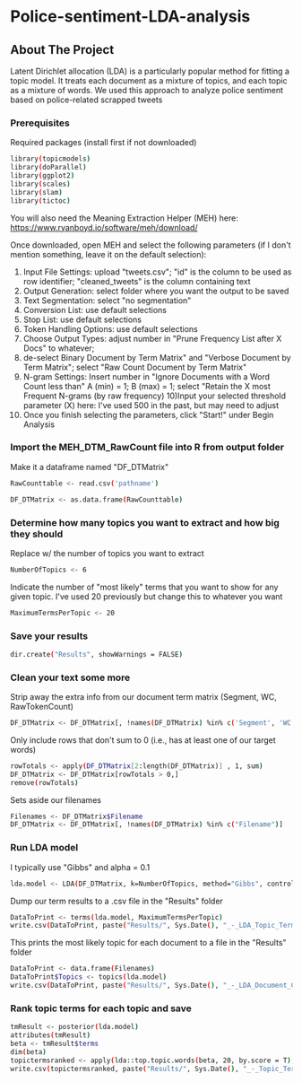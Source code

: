 # Police-sentiment-LDA-analysis



<!-- ABOUT THE PROJECT -->
## About The Project


Latent Dirichlet allocation (LDA) is a particularly popular method for fitting a topic model. It treats each document as a mixture of topics, and each topic as a mixture of words. We used this approach to analyze police sentiment based on police-related scrapped tweets




### Prerequisites

Required packages (install first if not downloaded)

  ```sh
library(topicmodels)
library(doParallel)
library(ggplot2)
library(scales)
library(slam)
library(tictoc)

  ```

You will also need the Meaning Extraction Helper (MEH) here: https://www.ryanboyd.io/software/meh/download/
 
 Once downloaded, open MEH and select the following parameters (if I don't mention something, leave it on the default selection):
 
   1) Input File Settings: upload "tweets.csv"; "id" is the column to be used as row identifier; "cleaned_tweets" is the column containing text
   2) Output Generation: select folder where you want the output to be saved
   3) Text Segmentation: select "no segmentation"
   4) Conversion List: use default selections
   5) Stop List: use default selections
   6) Token Handling Options: use default selections
   7) Choose Output Types: adjust number in "Prune Frequency List after X Docs" to whatever;
   8)  de-select Binary Document by Term Matrix" and "Verbose Document by Term Matrix"; select "Raw Count Document by Term Matrix"
   9) N-gram Settings: Insert number in "Ignore Documents with a Word Count less than"
      A (min) = 1; B (max) = 1; select "Retain the X most Frequent N-grams (by raw frequency)
  10)Input your selected threshold parameter (X) here: I've used 500 in the past, but may need to adjust
  11) Once you finish selecting the parameters, click "Start!" under Begin Analysis

 

### Import the MEH_DTM_RawCount file into R from output folder
 
 Make it a dataframe named "DF_DTMatrix"


   ```sh
   RawCounttable <- read.csv('pathname')

DF_DTMatrix <- as.data.frame(RawCounttable)

   ```
   
   ### Determine how many topics you want to extract and how big they should
 
 Replace w/ the number of topics you want to extract 
   ```sh
   NumberOfTopics <- 6
   ```
Indicate the number of "most likely" terms that you want to show for any given topic.
I've used 20 previously but change this to whatever you want
   ```sh
  MaximumTermsPerTopic <- 20
   ```

 ### Save your results
   ```sh
dir.create("Results", showWarnings = FALSE)
   ```

### Clean your text some more

  Strip away the extra info from our document term matrix (Segment, WC, RawTokenCount)
   ```sh
DF_DTMatrix <- DF_DTMatrix[, !names(DF_DTMatrix) %in% c('Segment', 'WC', 'RawTokenCount')]
   ```

 Only include rows that don't sum to 0 (i.e., has at least one of our target words)
   ```sh
rowTotals <- apply(DF_DTMatrix[2:length(DF_DTMatrix)] , 1, sum)
DF_DTMatrix <- DF_DTMatrix[rowTotals > 0,]
remove(rowTotals)

   ```
   
 Sets aside our filenames
   ```sh
Filenames <- DF_DTMatrix$Filename
DF_DTMatrix <- DF_DTMatrix[, !names(DF_DTMatrix) %in% c("Filename")]

   ```
### Run LDA model

I typically use "Gibbs" and alpha = 0.1
   ```sh
lda.model <- LDA(DF_DTMatrix, k=NumberOfTopics, method="Gibbs", control = list(alpha = 0.1))

   ```

 Dump our term results to a .csv file in the "Results" folder
   ```sh
DataToPrint <- terms(lda.model, MaximumTermsPerTopic)
write.csv(DataToPrint, paste("Results/", Sys.Date(), "_-_LDA_Topic_Terms.csv", sep=""), na="", row.names=FALSE)

   ```
   
  This prints the most likely topic for each document to a file in the "Results" folder
   ```sh
DataToPrint <- data.frame(Filenames)
DataToPrint$Topics <- topics(lda.model)
write.csv(DataToPrint, paste("Results/", Sys.Date(), "_-_LDA_Document_Categorization.csv", sep=""), na="", row.names=FALSE)


   ```
   
   
### Rank topic terms for each topic and save 
   ```sh
tmResult <- posterior(lda.model)
attributes(tmResult)
beta <- tmResult$terms   
dim(beta)
topictermsranked <- apply(lda::top.topic.words(beta, 20, by.score = T), 2, paste, collapse = " ")
write.csv(topictermsranked, paste("Results/", Sys.Date(), "_-_Topic_Terms_Ranked.csv", sep=""), na="", row.names=FALSE)

   ```

